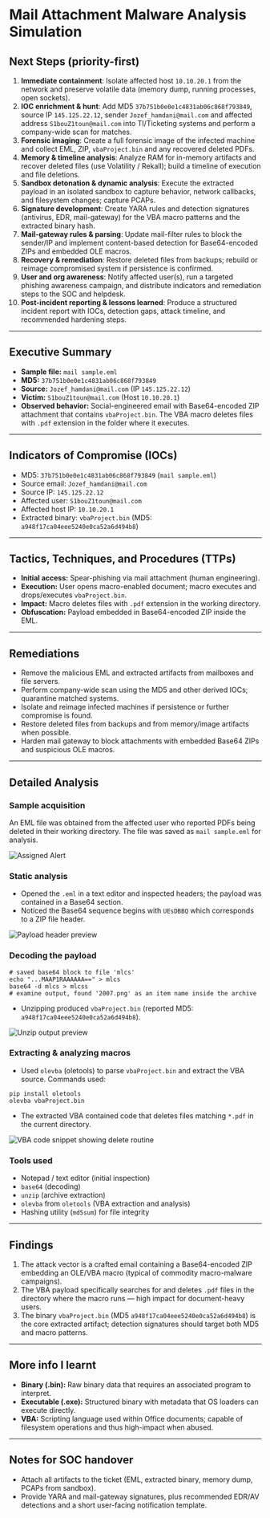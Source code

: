 # Mail Attachment Malware Analysis Simulation

## Next Steps (priority-first)

1. **Immediate containment**: Isolate affected host `10.10.20.1` from the network and preserve volatile data (memory dump, running processes, open sockets).
2. **IOC enrichment & hunt**: Add MD5 `37b751b0e0e1c4831ab06c868f793849`, source IP `145.125.22.12`, sender `Jozef_hamdani@mail.com` and affected address `S1bouZ1toun@mail.com` into TI/Ticketing systems and perform a company-wide scan for matches.
3. **Forensic imaging**: Create a full forensic image of the infected machine and collect EML, ZIP, `vbaProject.bin` and any recovered deleted PDFs.
4. **Memory & timeline analysis**: Analyze RAM for in-memory artifacts and recover deleted files (use Volatility / Rekall); build a timeline of execution and file deletions.
5. **Sandbox detonation & dynamic analysis**: Execute the extracted payload in an isolated sandbox to capture behavior, network callbacks, and filesystem changes; capture PCAPs.
6. **Signature development**: Create YARA rules and detection signatures (antivirus, EDR, mail-gateway) for the VBA macro patterns and the extracted binary hash.
7. **Mail-gateway rules & parsing**: Update mail-filter rules to block the sender/IP and implement content-based detection for Base64-encoded ZIPs and embedded OLE macros.
8. **Recovery & remediation**: Restore deleted files from backups; rebuild or reimage compromised system if persistence is confirmed.
9. **User and org awareness**: Notify affected user(s), run a targeted phishing awareness campaign, and distribute indicators and remediation steps to the SOC and helpdesk.
10. **Post-incident reporting & lessons learned**: Produce a structured incident report with IOCs, detection gaps, attack timeline, and recommended hardening steps.

---

## Executive Summary

- **Sample file:** `mail sample.eml`
- **MD5:** `37b751b0e0e1c4831ab06c868f793849`
- **Source:** `Jozef_hamdani@mail.com` (IP `145.125.22.12`)
- **Victim:** `S1bouZ1toun@mail.com` (Host `10.10.20.1`)
- **Observed behavior:** Social-engineered email with Base64-encoded ZIP attachment that contains `vbaProject.bin`. The VBA macro deletes files with `.pdf` extension in the folder where it executes.

---

## Indicators of Compromise (IOCs)

- MD5: `37b751b0e0e1c4831ab06c868f793849` (`mail sample.eml`)
- Source email: `Jozef_hamdani@mail.com`
- Source IP: `145.125.22.12`
- Affected user: `S1bouZ1toun@mail.com`
- Affected host IP: `10.10.20.1`
- Extracted binary: `vbaProject.bin` (MD5: `a948f17ca04eee5240e0ca52a6d494b8`)

---

## Tactics, Techniques, and Procedures (TTPs)

- **Initial access:** Spear-phishing via mail attachment (human engineering).
- **Execution:** User opens macro-enabled document; macro executes and drops/executes `vbaProject.bin`.
- **Impact:** Macro deletes files with `.pdf` extension in the working directory.
- **Obfuscation:** Payload embedded in Base64-encoded ZIP inside the EML.

---

## Remediations

- Remove the malicious EML and extracted artifacts from mailboxes and file servers.
- Perform company-wide scan using the MD5 and other derived IOCs; quarantine matched systems.
- Isolate and reimage infected machines if persistence or further compromise is found.
- Restore deleted files from backups and from memory/image artifacts when possible.
- Harden mail gateway to block attachments with embedded Base64 ZIPs and suspicious OLE macros.

---

## Detailed Analysis

### Sample acquisition

An EML file was obtained from the affected user who reported PDFs being deleted in their working directory. The file was saved as `mail sample.eml` for analysis.

![Assigned Alert](Images/eml.png)

### Static analysis

- Opened the `.eml` in a text editor and inspected headers; the payload was contained in a Base64 section.
- Noticed the Base64 sequence begins with `UEsDBBQ` which corresponds to a ZIP file header.


![Payload header preview](Images/ntpd.png)

### Decoding the payload

```
# saved base64 block to file 'mlcs'
echo "...MAAP1RAAAAAA==" > mlcs
base64 -d mlcs > mlcss
# examine output, found '2007.png' as an item name inside the archive
```
- Unzipping produced `vbaProject.bin` (reported MD5: `a948f17ca04eee5240e0ca52a6d494b8`).


![Unzip output preview](Images/unzip.png)

### Extracting & analyzing macros

- Used `olevba` (oletools) to parse `vbaProject.bin` and extract the VBA source. Commands used:

```
pip install oletools
olevba vbaProject.bin
```

- The extracted VBA contained code that deletes files matching `*.pdf` in the current directory.


![VBA code snippet showing delete routine](Images/dcmpl.png)

### Tools used

- Notepad / text editor (initial inspection)
- `base64` (decoding)
- `unzip` (archive extraction)
- `olevba` from `oletools` (VBA extraction and analysis)
- Hashing utility (`md5sum`) for file integrity

---

## Findings

1. The attack vector is a crafted email containing a Base64-encoded ZIP embedding an OLE/VBA macro (typical of commodity macro-malware campaigns).
2. The VBA payload specifically searches for and deletes `.pdf` files in the directory where the macro runs — high impact for document-heavy users.
3. The binary `vbaProject.bin` (MD5 `a948f17ca04eee5240e0ca52a6d494b8`) is the core extracted artifact; detection signatures should target both MD5 and macro patterns.

---

## More info I learnt

- **Binary (.bin):** Raw binary data that requires an associated program to interpret.
- **Executable (.exe):** Structured binary with metadata that OS loaders can execute directly.
- **VBA:** Scripting language used within Office documents; capable of filesystem operations and thus high-impact when abused.

---

## Notes for SOC handover

- Attach all artifacts to the ticket (EML, extracted binary, memory dump, PCAPs from sandbox).
- Provide YARA and mail-gateway signatures, plus recommended EDR/AV detections and a short user-facing notification template.

<!-- End of report -->

